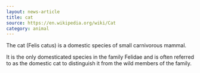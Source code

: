 ```yaml
---
layout: news-article
title: cat
source: https://en.wikipedia.org/wiki/Cat
category: animal
---
```

The cat (Felis catus) is a domestic species of small carnivorous mammal.

It is the only domesticated species in the family Felidae and is often referred to as the domestic cat to distinguish it from the wild members of the family.
